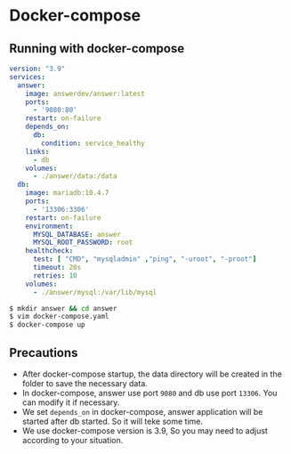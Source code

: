 ---
---

# Docker-compose

## Running with docker-compose
```yaml
version: "3.9"
services:
  answer:
    image: answerdev/answer:latest
    ports:
      - '9080:80'
    restart: on-failure
    depends_on:
      db:
        condition: service_healthy
    links:
      - db
    volumes:
      - ./answer/data:/data
  db:
    image: mariadb:10.4.7
    ports:
      - '13306:3306'
    restart: on-failure
    environment:
      MYSQL_DATABASE: answer
      MYSQL_ROOT_PASSWORD: root
    healthcheck:
      test: [ "CMD", "mysqladmin" ,"ping", "-uroot", "-proot"]
      timeout: 20s
      retries: 10
    volumes:
      - ./answer/mysql:/var/lib/mysql
```

```bash
$ mkdir answer && cd answer
$ vim docker-compose.yaml
$ docker-compose up
```

## Precautions
- After docker-compose startup, the data directory will be created in the folder to save the necessary data.
- In docker-compose, answer use port `9080` and db use port `13306`. You can modify it if necessary.
- We set `depends_on` in docker-compose, answer application will be started after db started. So it will teke some time.
- We use docker-compose version is 3.9, So you may need to adjust according to your situation.